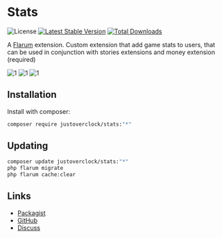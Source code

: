 # Stats

![License](https://img.shields.io/badge/license-MIT-blue.svg) [![Latest Stable Version](https://img.shields.io/packagist/v/justoverclock/stats.svg)](https://packagist.org/packages/justoverclock/stats) [![Total Downloads](https://img.shields.io/packagist/dt/justoverclock/stats.svg)](https://packagist.org/packages/justoverclock/stats)

A [Flarum](https://flarum.org) extension. Custom extension that add game stats to users, that can be used in conjunction with stories extensions and money extension (required)

![1](https://i.ibb.co/fZ7qr2x/1.png)
![1](https://i.ibb.co/1f93rFpY/2.png)
![1](https://i.ibb.co/Rx86gyj/3.png)


## Installation

Install with composer:

```sh
composer require justoverclock/stats:"*"
```

## Updating

```sh
composer update justoverclock/stats:"*"
php flarum migrate
php flarum cache:clear
```

## Links

- [Packagist](https://packagist.org/packages/justoverclock/stats)
- [GitHub](https://github.com/justoverclock/stats)
- [Discuss](https://discuss.flarum.org/d/PUT_DISCUSS_SLUG_HERE)
